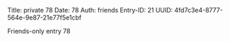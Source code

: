 Title: private 78
Date: 78
Auth: friends
Entry-ID: 21
UUID: 4fd7c3e4-8777-564e-9e87-21e77f5e1cbf

Friends-only entry 78
